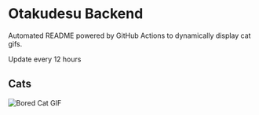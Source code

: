 # Otakudesu Backend

Automated README powered by GitHub Actions to dynamically display cat gifs.

 Update every 12 hours

## Cats

![Bored Cat GIF](https://media0.giphy.com/media/mlvseq9yvZhba/200.gif?cid=9acd02daqaoogw35yq5swj85yj3x47zqodbdb8kh5ayhlbup&ep=v1_gifs_search&rid=200.gif&ct=g)
